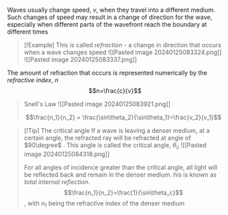 Waves usually change speed, $v$, when they travel into a different medium. Such changes of speed may result in a change of direction for the wave, especially when different parts of the wavefront reach the boundary at different times

> [!Example] This is called *refraction* - a change in direction that occurs when a wave changes speed
> ![[Pasted image 20240125083324.png]]
> ![[Pasted image 20240125083337.png]]


The amount of refraction that occurs is represented numerically by the *refractive index*, $n$
$$n=\frac{c}{v}$$
> Snell's Law
> ![[Pasted image 20240125083921.png]]
> 
> $$\frac{n_1}{n_2} = \frac{\sin\theta_2}{\sin\theta_1}=\frac{v_2}{v_1}$$


> [!Tip] The critical angle
> If a wave is leaving a denser medium, at a certain angle, the refracted ray will be refracted at angle of $90\degree$ . This angle is called the critical angle, $\theta_c$
> ![[Pasted image 20240125084318.png]]
> 
> For all angles of incidence greater than the critical angle, all light will be reflected back and remain in the denser medium. his is known as *total internal reflection*. 
> $$\frac{n_1}{n_2}=\frac{1}{\sin\theta_c}$$, with $n_1$ being the refractive index of the denser medium





